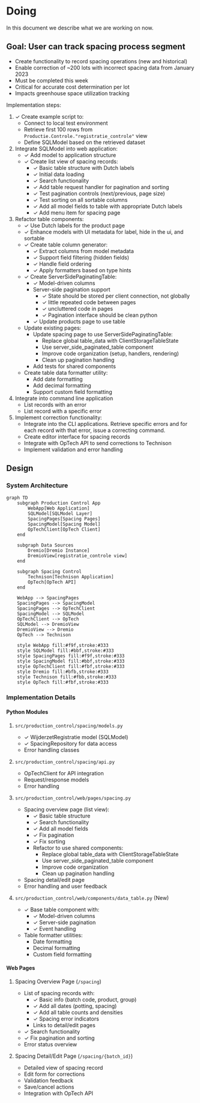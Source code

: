 # Doing

In this document we describe what we are working on now.

## Goal: User can track spacing process segment

- Create functionality to record spacing operations (new and historical)
- Enable correction of ~200 lots with incorrect spacing data from January 2023
- Must be completed this week
- Critical for accurate cost determination per lot
- Impacts greenhouse space utilization tracking

Implementation steps:

1. ✓ Create example script to:
   - Connect to local test environment
   - Retrieve first 100 rows from `Productie.Controle."registratie_controle"` view
   - Define SQLModel based on the retrieved dataset
1. Integrate SQLModel into web application:
   - ✓ Add model to application structure
   - ✓ Create list view of spacing records:
     - ✓ Basic table structure with Dutch labels
     - ✓ Initial data loading
     - ✓ Search functionality
     - ✓ Add table request handler for pagination and sorting
     - ✓ Test pagination controls (next/previous, page size)
     - ✓ Test sorting on all sortable columns
     - ✓ Add all model fields to table with appropriate Dutch labels
     - ✓ Add menu item for spacing page
1. Refactor table components:
   - ✓ Use Dutch labels for the product page
   - ✓ Enhance models with UI metadata for label, hide in the ui, and sortable
   - ✓ Create table column generator:
     - ✓ Extract columns from model metadata
     - ✓ Support field filtering (hidden fields)
     - ✓ Handle field ordering
     - ✓ Apply formatters based on type hints
   - ✓ Create ServerSidePaginatingTable:
     - ✓ Model-driven columns
     - Server-side pagination support
       - ✓ State should be stored per client connection, not globally
       - ✓ little repeated code between pages
       - ✓ uncluttered code in pages
       - ✓ Pagination interface should be clean python
     - ✓ Update products page to use table
   - Update existing pages:
     - Update spacing page to use ServerSidePaginatingTable:
       - Replace global table_data with ClientStorageTableState
       - Use server_side_paginated_table component
       - Improve code organization (setup, handlers, rendering)
       - Clean up pagination handling
     - Add tests for shared components
   - Create table data formatter utility:
     - Add date formatting
     - Add decimal formatting
     - Support custom field formatting
2. Integrate into command line application
   - List records with an error
   - List record with a specific error
3. Implement correction functionality:
   - Integrate into the CLI applications. Retrieve specific errors and for each record with that error, issue a correcting command.
   - Create editor interface for spacing records
   - Integrate with OpTech API to send corrections to Technison
   - Implement validation and error handling

## Design

### System Architecture

```mermaid
graph TD
    subgraph Production Control App
        WebApp[Web Application]
        SQLModel[SQLModel Layer]
        SpacingPages[Spacing Pages]
        SpacingModel[Spacing Model]
        OpTechClient[OpTech Client]
    end
    
    subgraph Data Sources
        Dremio[Dremio Instance]
        DremioView[registratie_controle view]
    end
    
    subgraph Spacing Control
        Technison[Technison Application]
        OpTech[OpTech API]
    end

    WebApp --> SpacingPages
    SpacingPages --> SpacingModel
    SpacingPages --> OpTechClient
    SpacingModel --> SQLModel
    OpTechClient --> OpTech
    SQLModel --> DremioView
    DremioView --> Dremio
    OpTech --> Technison

    style WebApp fill:#f9f,stroke:#333
    style SQLModel fill:#bbf,stroke:#333
    style SpacingPages fill:#f9f,stroke:#333
    style SpacingModel fill:#bbf,stroke:#333
    style OpTechClient fill:#fbf,stroke:#333
    style Dremio fill:#bfb,stroke:#333
    style Technison fill:#fbb,stroke:#333
    style OpTech fill:#fbf,stroke:#333
```

### Implementation Details

#### Python Modules

1. `src/production_control/spacing/models.py`
   - ✓ WijderzetRegistratie model (SQLModel)
   - ✓ SpacingRepository for data access
   - Error handling classes

2. `src/production_control/spacing/api.py`
   - OpTechClient for API integration
   - Request/response models
   - Error handling

3. `src/production_control/web/pages/spacing.py`
   - Spacing overview page (list view):
     - ✓ Basic table structure
     - ✓ Search functionality
     - ✓ Add all model fields
     - ✓ Fix pagination
     - ✓ Fix sorting
     - Refactor to use shared components:
       - Replace global table_data with ClientStorageTableState
       - Use server_side_paginated_table component
       - Improve code organization
       - Clean up pagination handling
   - Spacing detail/edit page
   - Error handling and user feedback

4. `src/production_control/web/components/data_table.py` (New)
   - ✓ Base table component with:
     - ✓ Model-driven columns
     - ✓ Server-side pagination
     - ✓ Event handling
   - Table formatter utilities:
     - Date formatting
     - Decimal formatting
     - Custom field formatting

#### Web Pages

1. Spacing Overview Page (`/spacing`)
   - List of spacing records with:
     - ✓ Basic info (batch code, product, group)
     - ✓ Add all dates (potting, spacing)
     - ✓ Add all table counts and densities
     - ✓ Spacing error indicators
     - Links to detail/edit pages
   - ✓ Search functionality
   - ✓ Fix pagination and sorting
   - Error status overview

2. Spacing Detail/Edit Page (`/spacing/{batch_id}`)
   - Detailed view of spacing record
   - Edit form for corrections
   - Validation feedback
   - Save/cancel actions
   - Integration with OpTech API
